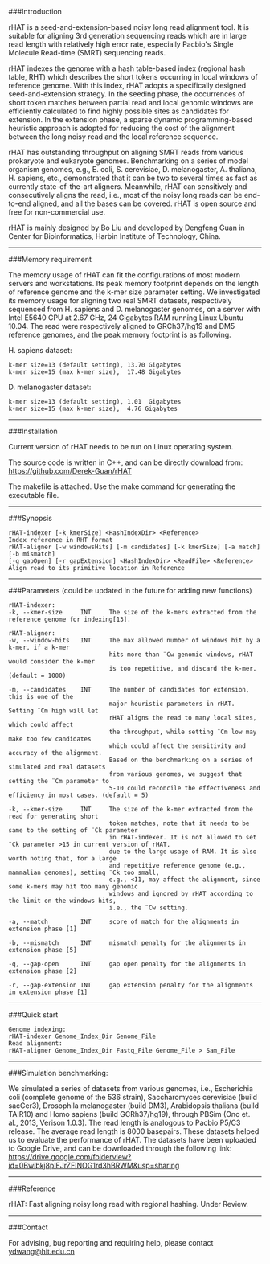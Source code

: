 ###Introduction

rHAT is a seed-and-extension-based noisy long read alignment tool. It is suitable for aligning 3rd generation sequencing reads which are in large read length with relatively high error rate, especially Pacbio's Single Molecule Read-time (SMRT) sequencing reads. 

rHAT indexes the genome with a hash table-based index (regional hash table, RHT) which describes the short tokens occurring in local windows of reference genome. With this index, rHAT adopts a specifically designed seed-and-extension strategy. In the seeding phase, the occurrences of short token matches between partial read and local genomic windows are efficiently calculated to find highly possible sites as candidates for extension. In the extension phase, a sparse dynamic programming-based heuristic approach is adopted for reducing the cost of the alignment between the long noisy read and the local reference sequence. 

rHAT has outstanding throughput on aligning SMRT reads from various prokaryote and eukaryote genomes. Benchmarking on a series of model organism genomes, e.g., E. coli, S. cerevisiae, D. melanogaster, A. thaliana, H. sapiens, etc., demonstrated that it can be two to several times as fast as currently state-of-the-art aligners. Meanwhile, rHAT can sensitively and consecutively aligns the read, i.e., most of the noisy long reads can be end-to-end aligned, and all the bases can be covered.
rHAT is open source and free for non-commercial use.

rHAT is mainly designed by Bo Liu and developed by Dengfeng Guan in Center for Bioinformatics, Harbin Institute of Technology, China.

---

###Memory requirement

The memory usage of rHAT can fit the configurations of most modern servers and workstations. Its peak memory footprint depends on the length of reference genome and the k-mer size parameter setting. We investigated its memory usage for aligning two real SMRT datasets, respectively sequenced from H. sapiens and D. melanogaster genomes, on a server with Intel E5640 CPU at 2.67 GHz, 24 Gigabytes RAM running Linux Ubuntu 10.04. The read were respectively aligned to GRCh37/hg19 and DM5 reference genomes, and the peak memory footprint is as following.

H. sapiens dataset:
```
k-mer size=13 (default setting), 13.70 Gigabytes 
k-mer size=15 (max k-mer size),  17.48 Gigabytes 
```
D. melanogaster dataset:
```
k-mer size=13 (default setting), 1.01  Gigabytes 
k-mer size=15 (max k-mer size),  4.76 Gigabytes 
```

---

###Installation

Current version of rHAT needs to be run on Linux operating system.

The source code is written in C++, and can be directly download from: https://github.com/Derek-Guan/rHAT

The makefile is attached. Use the make command for generating the executable file.

---

###Synopsis
```
rHAT-indexer [-k kmerSize] <HashIndexDir> <Reference>
Index reference in RHT format
rHAT-aligner [-w windowsHits] [-m candidates] [-k kmerSize] [-a match] [-b mismatch]
[-q gapOpen] [-r gapExtension] <HashIndexDir> <ReadFile> <Reference>
Align read to its primitive location in Reference
```

---

###Parameters (could be updated in the future for adding new functions)
```
rHAT-indexer:
-k, --kmer-size		INT		The size of the k-mers extracted from the reference genome for indexing[13].

rHAT-aligner:
-w, --window-hits	INT		The max allowed number of windows hit by a k-mer, if a k-mer 
                            hits more than ¨Cw genomic windows, rHAT would consider the k-mer 
                            is too repetitive, and discard the k-mer. (default = 1000)

-m, --candidates	INT		The number of candidates for extension, this is one of the 
                            major heuristic parameters in rHAT. Setting ¨Cm high will let 
                            rHAT aligns the read to many local sites, which could affect 
                            the throughput, while setting ¨Cm low may make too few candidates
                            which could affect the sensitivity and accuracy of the alignment. 
                            Based on the benchmarking on a series of simulated and real datasets 
                            from various genomes, we suggest that setting the ¨Cm parameter to 
                            5-10 could reconcile the effectiveness and efficiency in most cases. (default = 5)

-k, --kmer-size		INT		The size of the k-mer extracted from the read for generating short 
                            token matches, note that it needs to be same to the setting of ¨Ck parameter
                            in rHAT-indexer. It is not allowed to set ¨Ck parameter >15 in current version of rHAT,
                            due to the large usage of RAM. It is also worth noting that, for a large 
                            and repetitive reference genome (e.g., mammalian genomes), setting ¨Ck too small,
                            e.g., <11, may affect the alignment, since some k-mers may hit too many genomic 
                            windows and ignored by rHAT according to the limit on the windows hits, 
                            i.e., the ¨Cw setting. 

-a, --match		    INT		score of match for the alignments in extension phase [1]

-b, --mismatch		INT		mismatch penalty for the alignments in extension phase [5]

-q, --gap-open		INT		gap open penalty for the alignments in extension phase [2]

-r, --gap-extension	INT		gap extension penalty for the alignments in extension phase [1]
```

------------------------------------------------------------------------------------------------

###Quick start
```
Genome indexing:
rHAT-indexer Genome_Index_Dir Genome_File
Read alignment:
rHAT-aligner Genome_Index_Dir Fastq_File Genome_File > Sam_File
```
---

###Simulation benchmarking:

We simulated a series of datasets from various genomes, i.e., Escherichia coli (complete genome of the 536 strain), Saccharomyces cerevisiae (build sacCer3), Drosophila melanogaster (build DM3), Arabidopsis thaliana (build TAIR10) and Homo sapiens (build GCRh37/hg19), through PBSim (Ono et. al., 2013, Verison 1.0.3). The read length is analogous to Pacbio P5/C3 release. The average read length is 8000 basepairs. These datasets helped us to evaluate the performance of rHAT.
The datasets have been uploaded to Google Drive, and can be downloaded through the following link:
https://drive.google.com/folderview?id=0Bwibkj8plEJrZFlNOG1rd3hBRWM&usp=sharing

---

###Reference

rHAT: Fast aligning noisy long read with regional hashing. Under Review.

---

###Contact

For advising, bug reporting and requiring help, please contact ydwang@hit.edu.cn
